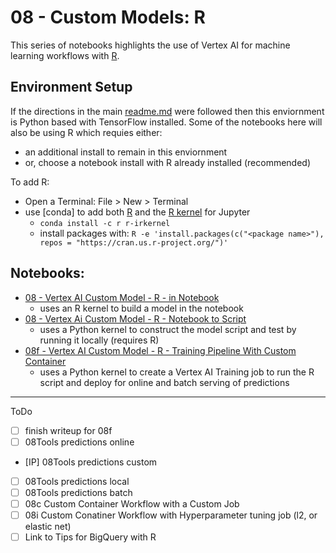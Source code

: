 # 08 - Custom Models: R
This series of notebooks highlights the use of Vertex AI for machine learning workflows with [R](https://www.r-project.org/).

## Environment Setup
If the directions in the main [readme.md](../readme.md) were followed then this enviornment is Python based with TensorFlow installed.  Some of the notebooks here will also be using R which requies either:
- an additional install to remain in this enviornment
- or, choose a notebook install with R already installed (recommended)

To add R:
- Open a Terminal: File > New > Terminal
- use [conda] to add both [R](https://anaconda.org/conda-forge/r) and the [R kernel](https://anaconda.org/conda-forge/r-irkernel) for Jupyter
    - `conda install -c r r-irkernel`
    - install packages with: `R -e 'install.packages(c("<package name>"), repos = "https://cran.us.r-project.org/")'`

## Notebooks:
- [08 - Vertex AI Custom Model - R - in Notebook](./08%20-%20Vertex%20AI%20Custom%20Model%20-%20R%20-%20in%20Notebook.ipynb)
    - uses an R kernel to build a model in the notebook
- [08 - Vertex Ai Custom Model - R - Notebook to Script](08%20-%20Vertex%20AI%20Custom%20Model%20-%20R%20-%20Notebook%20to%20Script.ipynb)
    - uses a Python kernel to construct the model script and test by running it locally (requires R)
- [08f - Vertex AI Custom Model - R - Training Pipeline With Custom Container](./08f%20-%20Vertex%20AI%20Custom%20Model%20-%20R%20-%20Training%20Pipeline%20With%20Custom%20Container.ipynb)
    - uses a Python kernel to create a Vertex AI Training job to run the R script and deploy for online and batch serving of predictions


---
ToDo
- [ ] finish writeup for 08f
- [ ] 08Tools predictions online
- [IP] 08Tools predictions custom
- [ ] 08Tools predictions local
- [ ] 08Tools predictions batch
- [ ] 08c Custom Container Workflow with a Custom Job
- [ ] 08i Custom Conatiner Workflow with Hyperparameter tuning job (l2, or elastic net)
- [ ] Link to Tips for BigQuery with R
